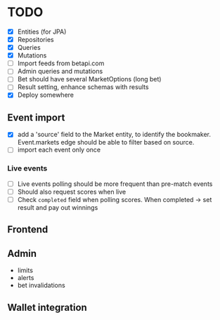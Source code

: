 # TODO

- [x] Entities (for JPA)
- [x] Repositories
- [x] Queries
- [x] Mutations
- [ ] Import feeds from betapi.com
- [ ] Admin queries and mutations
- [ ] Bet should have several MarketOptions (long bet)
- [ ] Result setting, enhance schemas with results
- [x] Deploy somewhere

## Event import

- [x] add a 'source' field to the Market entity, to identify the bookmaker. Event.markets edge should be able to filter
  based on source.
- [ ] import each event only once

### Live events

- [ ] Live events polling should be more frequent than pre-match events
- [ ] Should also request scores when live
- [ ] Check `completed` field when polling scores. When completed -> set result and pay out winnings

## Frontend

## Admin

- limits
- alerts
- bet invalidations

## Wallet integration
